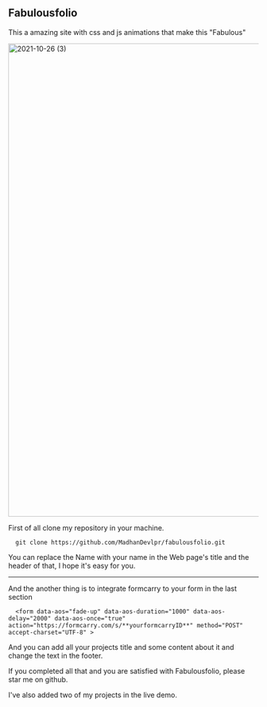 ## Fabulousfolio
This a amazing site with css and js animations that make this "Fabulous"


<img width="952" alt="2021-10-26 (3)" src="https://user-images.githubusercontent.com/81558579/138856683-7cca2b73-b783-4bb3-843d-fc37f18bf4e2.png">


First of all clone my repository in your machine.
```
  git clone https://github.com/MadhanDevlpr/fabulousfolio.git
```

You can replace the Name with your name in the Web page's title and the header of that, I hope it's easy for you.


__________________________________________

And the another thing is to integrate formcarry to your form in the last section

```
  <form data-aos="fade-up" data-aos-duration="1000" data-aos-delay="2000" data-aos-once="true" action="https://formcarry.com/s/**yourformcarryID**" method="POST" accept-charset="UTF-8" >
```
And you can add all your projects title and some content about it and change the text in the footer.

If you completed all that and you are satisfied with Fabulousfolio, please star me on github.


I've also added two of my projects in the live demo.
